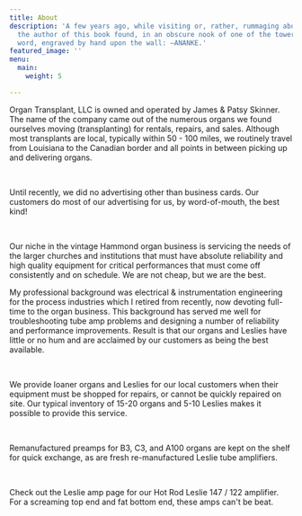 ```yaml
---
title: About
description: 'A few years ago, while visiting or, rather, rummaging about Notre-Dame,
  the author of this book found, in an obscure nook of one of the towers, the following
  word, engraved by hand upon the wall: —ANANKE.'
featured_image: ''
menu:
  main:
    weight: 5

---
```

Organ Transplant, LLC is owned and operated by James & Patsy Skinner. The name of the company came out of the numerous organs we found ourselves moving (transplanting) for rentals, repairs, and sales. Although most transplants are local, typically within 50 - 100 miles, we routinely travel from Louisiana to the Canadian border and all points in between picking up and delivering organs.

​

Until recently, we did no advertising other than business cards. Our customers do most of our advertising for us, by word-of-mouth, the best kind!

​

Our niche in the vintage Hammond organ business is servicing the needs of the larger churches and institutions that must have absolute reliability and high quality equipment for critical performances that must come off consistently and on schedule. We are not cheap, but we are the best.

My professional background was electrical & instrumentation engineering for the process industries which I retired from recently, now devoting full-time to the organ business. This background has served me well for troubleshooting tube amp problems and designing a number of reliability and performance improvements. Result is that our organs and Leslies have little or no hum and are acclaimed by our customers as being the best available.

​

We provide loaner organs and Leslies for our local customers when their equipment must be shopped for repairs, or cannot be quickly repaired on site. Our typical inventory of 15-20 organs and 5-10 Leslies makes it possible to provide this service.

​

Remanufactured preamps for B3, C3, and A100 organs are kept on the shelf for quick exchange, as are fresh re-manufactured Leslie tube amplifiers.

​

Check out the Leslie amp page for our Hot Rod Leslie 147 / 122 amplifier. For a screaming top end and fat bottom end, these amps can't be beat.

​

​